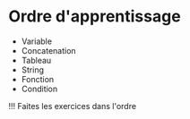 # Ordre d'apprentissage

- Variable
- Concatenation
- Tableau
- String
- Fonction
- Condition

!!! Faites les exercices dans l'ordre
